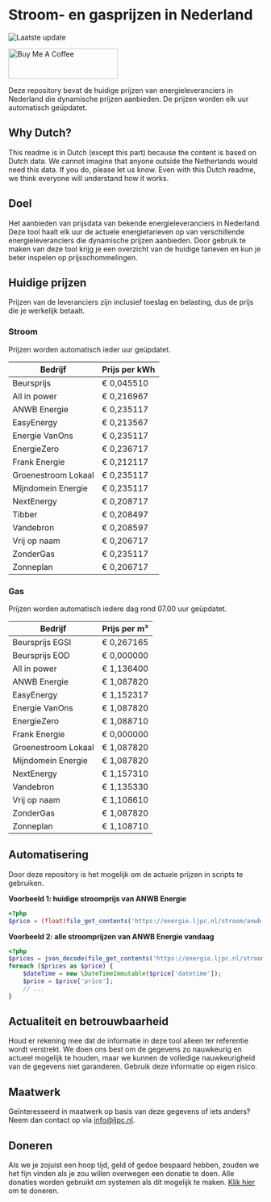 # Stroom- en gasprijzen in Nederland

![Laatste update](https://img.shields.io/badge/laatste%20update-2024--01--28%2011%3A00%20CET-brightgreen)

<a href="https://www.buymeacoffee.com/Lars-" target="_blank"><img src="https://cdn.buymeacoffee.com/buttons/v2/default-orange.png" alt="Buy Me A Coffee" height="60" style="height: 60px !important;width: 217px !important;" ></a>

Deze repository bevat de huidige prijzen van energieleveranciers in Nederland die dynamische prijzen aanbieden. De prijzen worden elk uur automatisch geüpdatet.

## Why Dutch?

This readme is in Dutch (except this part) because the content is based on Dutch data. We cannot imagine that anyone outside the Netherlands would need this data. If you do, please let us know. Even with this Dutch readme, we think
everyone will understand how it works.

## Doel

Het aanbieden van prijsdata van bekende energieleveranciers in Nederland. Deze tool haalt elk uur de actuele energietarieven op van verschillende energieleveranciers die dynamische prijzen aanbieden. Door gebruik te maken van deze tool
krijg je een overzicht van de huidige tarieven en kun je beter inspelen op prijsschommelingen.

## Huidige prijzen

Prijzen van de leveranciers zijn inclusief toeslag en belasting, dus de prijs die je werkelijk betaalt.

### Stroom

Prijzen worden automatisch ieder uur geüpdatet.

 Bedrijf | Prijs per kWh 
---------|---------------
Beursprijs | € 0,045510
All in power | € 0,216967
ANWB Energie | € 0,235117
EasyEnergy | € 0,213567
Energie VanOns | € 0,235117
EnergieZero | € 0,236717
Frank Energie | € 0,212117
Groenestroom Lokaal | € 0,235117
Mijndomein Energie | € 0,235117
NextEnergy | € 0,208717
Tibber | € 0,208497
Vandebron | € 0,208597
Vrij op naam | € 0,206717
ZonderGas | € 0,235117
Zonneplan | € 0,206717


### Gas

Prijzen worden automatisch iedere dag rond 07.00 uur geüpdatet.

 Bedrijf | Prijs per m³ 
---------|--------------
Beursprijs EGSI | € 0,267165
Beursprijs EOD | € 0,000000
All in power | € 1,136400
ANWB Energie | € 1,087820
EasyEnergy | € 1,152317
Energie VanOns | € 1,087820
EnergieZero | € 1,088710
Frank Energie | € 0,000000
Groenestroom Lokaal | € 1,087820
Mijndomein Energie | € 1,087820
NextEnergy | € 1,157310
Vandebron | € 1,135330
Vrij op naam | € 1,108610
ZonderGas | € 1,087820
Zonneplan | € 1,108710


## Automatisering

Door deze repository is het mogelijk om de actuele prijzen in scripts te gebruiken.

**Voorbeeld 1: huidige stroomprijs van ANWB Energie**

```php
<?php
$price = (float)file_get_contents('https://energie.ljpc.nl/stroom/anwb-energie-nu.txt');

```

**Voorbeeld 2: alle stroomprijzen van ANWB Energie vandaag**

```php
<?php
$prices = json_decode(file_get_contents('https://energie.ljpc.nl/stroom/all-in-power-vandaag.json'),true);
foreach ($prices as $price) {
    $dateTime = new \DateTimeImmutable($price['datetime']);
    $price = $price['price'];
    // ...
}
```

## Actualiteit en betrouwbaarheid

Houd er rekening mee dat de informatie in deze tool alleen ter referentie wordt verstrekt. We doen ons best om de gegevens zo nauwkeurig en actueel mogelijk te houden, maar we kunnen de volledige nauwkeurigheid van de gegevens niet
garanderen. Gebruik deze informatie op eigen risico.

## Maatwerk

Geïnteresseerd in maatwerk op basis van deze gegevens of iets anders? Neem dan contact op
via [info@ljpc.nl](mailto:info@ljpc.nl?subject=Energie%20prijzen).

## Doneren

Als we je zojuist een hoop tijd, geld of gedoe bespaard hebben, zouden we het fijn vinden als je zou willen overwegen een
donatie te doen. Alle donaties worden gebruikt om systemen als dit mogelijk te
maken. [Klik hier](https://www.buymeacoffee.com/Lars-) om te doneren.
